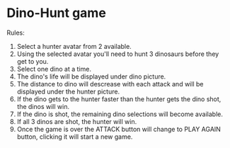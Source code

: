# Dino-Hunt game

Rules:
1. Select a hunter avatar from 2 available.
2. Using the selected avatar you'll need to hunt 3 dinosaurs before they get to you.
3. Select one dino at a time.
4. The dino's life will be displayed under dino picture.
5. The distance to dino will descrease with each attack and will be displayed under the hunter picture.
6. If the dino gets to the hunter faster than the hunter gets the dino shot, the dinos will win.
7. If the dino is shot, the remaining dino selections will become available.
8. If all 3 dinos are shot, the hunter will win.
9. Once the game is over the ATTACK button will change to PLAY AGAIN button, clicking it will start a new game.
